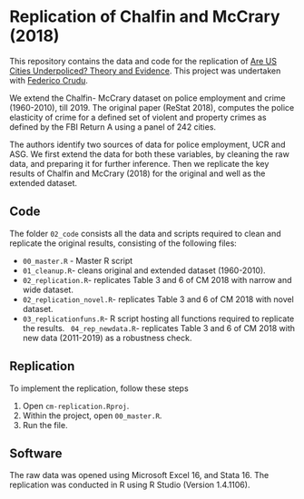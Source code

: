 # Replication of Chalfin and McCrary (2018)

This repository contains the data and code for the replication of [Are US Cities Underpoliced? Theory and Evidence](https://eml.berkeley.edu/~jmccrary/chalfin_mccrary2018.pdf). This project was undertaken with [Federico Crudu](https://sites.google.com/site/federicocrudu/).

We extend the Chalfin- McCrary dataset on police employment and crime (1960-2010), till 2019. The original paper (ReStat 2018), computes the police elasticity of crime for a defined set of violent and property crimes as defined by the FBI Return A using a panel of 242 cities.

The authors identify two sources of data for police employment, UCR and ASG. We first extend the data for both these variables, by cleaning the raw data, and preparing it for further inference. Then we replicate the key results of Chalfin and McCrary (2018) for the original and well as the extended dataset.

## Code

The folder `02_code` consists all the data and scripts required to clean and replicate the original results, consisting of the following files:

- `00_master.R` -  Master R script
- `01_cleanup.R`- cleans original and extended dataset (1960-2010).
- `02_replication.R`- replicates Table 3 and 6 of CM 2018 with narrow and wide dataset.
- `02_replication_novel.R`- replicates Table 3 and 6 of CM 2018 with novel dataset.
- `03_replicationfuns.R`- R script hosting all functions required to replicate the results.
` 04_rep_newdata.R`- replicates Table 3 and 6 of CM 2018 with new data (2011-2019) as a robustness check.

## Replication
To implement the replication, follow these steps

1. Open `cm-replication.Rproj`.
3. Within the project, open `00_master.R`.
4. Run the file.


## Software

The raw data was opened using Microsoft Excel 16, and Stata 16. The replication was conducted in R using R Studio (Version 1.4.1106).
